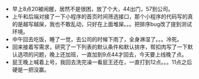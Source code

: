 + 早上8点20被闹醒，居然不是很困，放了个大，44出门，57到公司。
+ 上午和后端对接了一下小程序的首页时间筛选接口，那个小程序的代码写的真的是越写越屎，我也不敢乱动，只好在上面堆屎。。。把排序bug改了提到测试环境。
+ 中午回去吃饭，睡了一觉，去公司的时候下雨了，全身淋湿了。。。冷死。
+ 回来接着写需求，研究了一下列表的默认条件和默认排序，帮扣肉写了一下默认选项的问题，晚上还加班，一直加到9点44才回去，今天要上线晚了点。
+ 屁王晚上喊着上号，我回去洗完澡一看屁王还在，一直打到12点。。。11点之后硬是一把没赢。